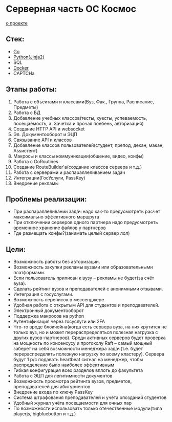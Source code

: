 # Серверная часть ОС Космос
[о проекте](https://github.com/voskhod-1/cosmos-server/blob/main/info.md)

## Стек:
- [Go](https://go.dev/)
- [Python(Jinja2)](https://python.org/)
- SQL
- [Docker](https://docker.com/)
- CAPTCHa

## Этапы работы:
1. Работа с объектами и классами(Вуз, Фак., Группа, Расписание, Предметы)
2. Работа с БД
3. Добавление учебных классов(тесты, хуесты, успеваемость, посещаемость, э. Зачетка и прочая поебень, авторизация)
4. Создание HTTP API и websocket
5. Эл. Документооборот и ЭЦП
6. Связывание API и классов
7. Добавление классов пользователей(студент, препод, декан, макан, Assистент)
8. Макросы и классы коммуникации(общение, видео, конфы)
9. Работа с GoRoutines
10. Создание RouteBuilder'а(создание классов сервера и т.д.)
11. Работа с серверами и распараллеливанием задач
12. Интеграции(ГосУслуги, PassKey)
13. Внедрение рекламы


## Проблемы реализации:
- При распараллеливании задач надо как-то предусмотреть расчет максимально эффективного маршрута
- При отключении серверов одного партнера надо предусмотреть временное хранение файлов у партнеров
- Где размещать конфы?(занимать целый сервер лол)

## Цели:
- Возможность работы без авторизации.
- Возможность закупки рекламы вузами или образовательными платформами.
- Если пользователь приписан к вузу – рекламы не будет(за счёт вуза).
- Сделать рейтинг вузов и преподавателей с анонимными отзывами.
- Интеграция с госуслугами.
- Возможность переписок в мессенджере
- Удобная работа с открытым API для студентов и преподавателей.
- Электронный документооборот
- Поддержка макросов на python
- Аутентификация через госуслуги или 2FA
- Что-то вроде блокчейна(когда есть сервера вуза, на них крутится не только вуз, но и может перераспределяться полезная нагрузка с других вузов-партнеров). Среди активных серверов будет проверка на мощность по консенсусу и протоколу Raft – самый мощный заберет на себя возможности менеджера задач(т.е. будет перераспределять полезную нагрузку по всему кластеру). Сервера будут 1 р/с подавать heartbeat сигнал на менеджер, чтобы распределение было наиболее эффективным
- Гибкая конфигурация всех разделов вплоть до факультета
- Работа с ЭЦП для легитимности документов
- Возможность просмотра рейтинга вузов, предметов, преподавателей для абитуриентов
- Внедрение входа по ключу PassKey
- Система штрафования преподавателей и учёта опозданий студентов
- Удобный журнал учёта посещаемости для очных пар
- По возможности использовать только отечественные модули(типа playerjs, bigbluebutton и т.д.)
